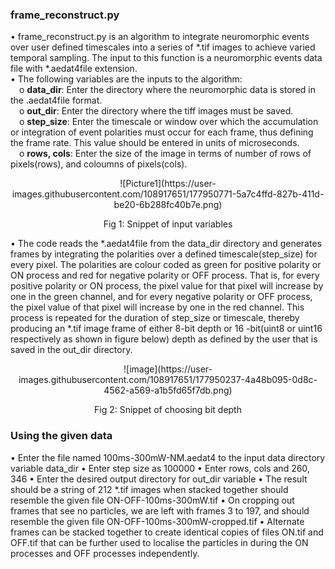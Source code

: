 ### frame_reconstruct.py
•	frame_reconstruct.py is an algorithm to integrate neuromorphic events over user defined timescales into a series of *.tif images to achieve varied temporal sampling. The input to this function is a neuromorphic events data file with *.aedat4file extension.  
•	The following variables are the inputs to the algorithm: <br/>
&emsp;o	**data_dir**: Enter the directory where the neuromorphic data is stored in the .aedat4file format.<br/>
&emsp;o	**out_dir**: Enter the directory where the tiff images must be saved.<br/>
&emsp;o	**step_size**: Enter the timescale or window over which the accumulation or integration of event polarities must occur for each frame, thus defining the frame rate. This value should be entered in units of microseconds.<br/>
&emsp;o	**rows, cols**: Enter the size of the image in terms of number of rows of pixels(rows), and coloumns of pixels(cols).<br/>
<p align="center">![Picture1](https://user-images.githubusercontent.com/108917651/177950771-5a7c4ffd-827b-411d-be20-6b288fc40b7e.png)<p/>
<p align="center">Fig 1: Snippet of input variables<p/>

•	The code reads the *.aedat4file from the data_dir directory and generates frames by integrating the polarities over a defined timescale(step_size) for every pixel. The polarities are colour coded as green for positive polarity or ON process and red for negative polarity or OFF process. That is, for every positive polarity or ON process, the pixel value for that pixel will increase by one in the green channel, and for every negative polarity or OFF process, the pixel value of that pixel will increase by one in the red channel. This process is repeated for the duration of step_size or timescale, thereby producing an *.tif image frame of either 8-bit depth or 16 -bit(uint8 or uint16 respectively as shown in figure below) depth as defined by the user that is saved in the out_dir directory.
<p align="center">![image](https://user-images.githubusercontent.com/108917651/177950237-4a48b095-0d8c-4562-a569-a1b5fd65f7db.png)<p/> 
<p align="center">Fig 2: Snippet of choosing bit depth<p/>

### Using the given data
•	Enter the file named 100ms-300mW-NM.aedat4 to the input data directory variable data_dir
•	Enter step size as 100000
•	Enter rows, cols and 260, 346
•	Enter the desired output directory for out_dir variable
•	The result should be a string of 212 *.tif images when stacked together should resemble the given file ON-OFF-100ms-300mW.tif
•	On cropping out frames that see no particles, we are left with frames 3 to 197, and should resemble the given file ON-OFF-100ms-300mW-cropped.tif
•	Alternate frames can be stacked together to create identical copies of files ON.tif and OFF.tif that can be further used to localise the particles in during the ON processes and OFF processes independently.
